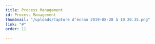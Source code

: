 ```yaml
---
title: Process Management
id: Process Management
thumbnail: "/uploads/Capture d’écran 2019-08-28 à 10.20.35.png"
link: "#"
order: 11

---
```

